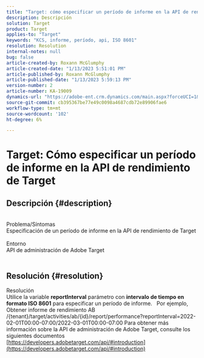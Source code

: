 ```yaml
---
title: "Target: cómo especificar un período de informe en la API de rendimiento de Target"
description: Descripción
solution: Target
product: Target
applies-to: "Target"
keywords: "KCS, informe, período, api, ISO 8601"
resolution: Resolution
internal-notes: null
bug: false
article-created-by: Roxann McGlumphy
article-created-date: "1/13/2023 5:51:01 PM"
article-published-by: Roxann McGlumphy
article-published-date: "1/13/2023 5:59:13 PM"
version-number: 2
article-number: KA-19009
dynamics-url: "https://adobe-ent.crm.dynamics.com/main.aspx?forceUCI=1&pagetype=entityrecord&etn=knowledgearticle&id=612ff7d2-6a93-ed11-aad1-6045bd006a22"
source-git-commit: cb395367be77e49c0098a4687cdb72e89906fae6
workflow-type: tm+mt
source-wordcount: '102'
ht-degree: 6%

---
```


# Target: Cómo especificar un período de informe en la API de rendimiento de Target

## Descripción {#description}

<br>Problema/Síntomas<br>Especificación de un período de informe en la API de rendimiento de Target<br><br>Entorno<br>API de administración de Adobe Target<br><br>



## Resolución {#resolution}

Resolución<br>
Utilice la variable <b>reportInterval</b> parámetro con <b>intervalo de tiempo en formato ISO 8601</b> para especificar un período de informe.
 
Por ejemplo, Obtener informe de rendimiento AB /{tenant}/target/activities/ab/{id}/report/performance?reportInterval=2022-02-01T00:00-07:00/2022-03-01T00:00-07:00 Para obtener más información sobre la API de administración de Adobe Target, consulte los siguientes documentos
[https://developers.adobetarget.com/api/#introduction](https://developers.adobetarget.com/api/#introduction)
